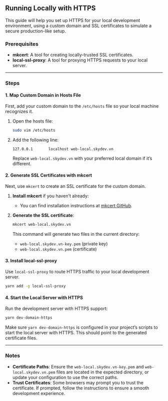 ## Running Locally with HTTPS

This guide will help you set up HTTPS for your local development environment, using a custom domain and SSL certificates to simulate a secure production-like setup.

### Prerequisites

- **mkcert**: A tool for creating locally-trusted SSL certificates.
- **local-ssl-proxy**: A tool for proxying HTTPS requests to your local server.

---

### Steps

#### 1. Map Custom Domain in Hosts File

First, add your custom domain to the `/etc/hosts` file so your local machine recognizes it.

1. Open the hosts file:
   ```bash
   sudo vim /etc/hosts
   ```
2. Add the following line:

   ```plaintext
   127.0.0.1       localhost web-local.skydev.vn
   ```

   Replace `web-local.skydev.vn` with your preferred local domain if it’s different.

#### 2. Generate SSL Certificates with mkcert

Next, use `mkcert` to create an SSL certificate for the custom domain.

1. **Install mkcert** if you haven't already:

   - You can find installation instructions at [mkcert GitHub](https://github.com/FiloSottile/mkcert).

2. **Generate the SSL certificate**:

   ```bash
   mkcert web-local.skydev.vn
   ```

   This command will generate two files in the current directory:

   - `web-local.skydev.vn-key.pem` (private key)
   - `web-local.skydev.vn.pem` (certificate)

#### 3. Install local-ssl-proxy

Use `local-ssl-proxy` to route HTTPS traffic to your local development server.

```bash
yarn add -g local-ssl-proxy
```

#### 4. Start the Local Server with HTTPS

Run the development server with HTTPS support:

```bash
yarn dev-domain-https
```

Make sure `yarn dev-domain-https` is configured in your project’s scripts to start the local server with HTTPS. This should point to the generated certificate files.

---

### Notes

- **Certificate Paths**: Ensure the `web-local.skydev.vn-key.pem` and `web-local.skydev.vn.pem` files are located in the expected directory, or update your configuration to use the correct paths.
- **Trust Certificates**: Some browsers may prompt you to trust the certificate. If prompted, follow the instructions to ensure a smooth development experience.
